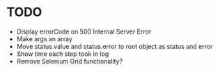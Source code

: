 # TODO

* Display errorCode on 500 Internal Server Error
* Make args an array
* Move status.value and status.error to root object as status and error
* Show time each step took in log
* Remove Selenium Grid functionality?